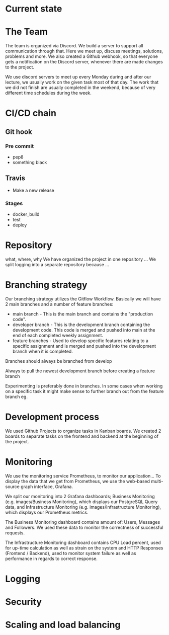 # Current state

# The Team

The team is organized via Discord. We build a server to support all communication through that.
Here we meet up, discuss meetings, solutions, problems and more. We also created a Github webhook, so that everyone gets a notification on the Discord server, whenever there are made changes to the project.

We use discord servers to meet up every Monday during and after our lecture, we usually work on the given task most of that day. The work that we did not finish are usually completed in the weekend, because of very different time schedules during the week.

# CI/CD chain

## Git hook

### Pre commit
- pep8 
- something black

## Travis 

- Make a new release

### Stages

- docker_build
- test
- deploy

# Repository
what, where, why
We have organized the project in one repository ...
We split logging into a separate repository because ...

# Branching strategy

Our branching strategy utilizes the Gitflow Workflow. Basically we will have 2 main branches and a number of feature branches:


- main branch - This is the main branch and contains the "production code".
- developer branch - This is the development branch containing the development code. This code is merged and pushed into main at the end of each completed weekly assignment.
- feature branches - Used to develop specific features relating to a specific assignment and is merged and pushed into the development branch when it is completed.


Branches should always be branched from develop

Always to pull the newest development branch before creating a feature branch

Experimenting is preferably done in branches. In some cases when working on a specific task it might make sense to further branch out from the feature branch eg.

# Development process

We used Github Projects to organize tasks in Kanban boards. We created 2 boards to separate tasks on the frontend and backend at the beginning of the project.

# Monitoring

We use the monitoring service Prometheus, to monitor our application...
To display the data that we get from Prometheus, we use the web-based multi-source graph interface, Grafana.

We split our monitoring into 2 Grafana dashboards; Business Monitoring (e.g. images/Business Monitoring), which displays our PostgreSQL Query data, and Infrastructure Monitoring (e.g. images/Infrastructure Monitoring), which displays our Prometheus metrics.

The Business Monitoring dashboard contains amount of: Users, Messages and Followers. We used these data to monitor the correctness of successful requests.

The Infrastructure Monitoring dashboard contains CPU Load percent, used for up-time calculation as well as strain on the system and HTTP Responses (Frontend / Backend), used to monitor system failure as well as performance in regards to correct response.

# Logging

# Security

# Scaling and load balancing